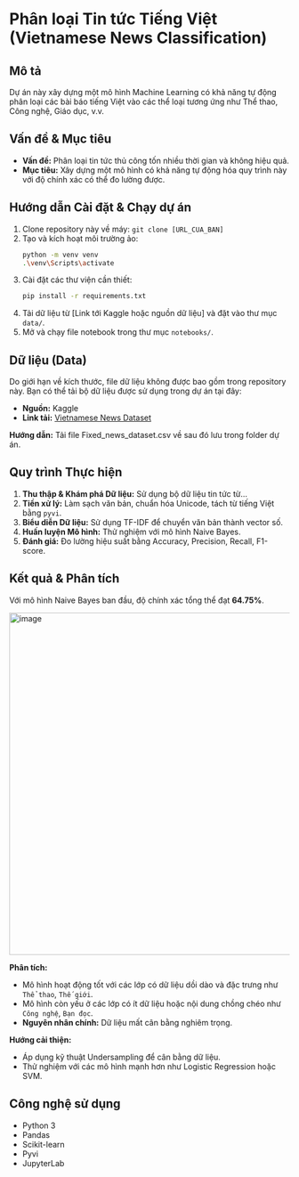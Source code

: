 # Phân loại Tin tức Tiếng Việt (Vietnamese News Classification)

## Mô tả
Dự án này xây dựng một mô hình Machine Learning có khả năng tự động phân loại các bài báo tiếng Việt vào các thể loại tương ứng như Thể thao, Công nghệ, Giáo dục, v.v.

## Vấn đề & Mục tiêu
- **Vấn đề:** Phân loại tin tức thủ công tốn nhiều thời gian và không hiệu quả.
- **Mục tiêu:** Xây dựng một mô hình có khả năng tự động hóa quy trình này với độ chính xác có thể đo lường được.

## Hướng dẫn Cài đặt & Chạy dự án
1.  Clone repository này về máy: `git clone [URL_CUA_BAN]`
2.  Tạo và kích hoạt môi trường ảo:
    ```bash
    python -m venv venv
    .\venv\Scripts\activate
    ```
3.  Cài đặt các thư viện cần thiết:
    ```bash
    pip install -r requirements.txt
    ```
4.  Tải dữ liệu từ [Link tới Kaggle hoặc nguồn dữ liệu] và đặt vào thư mục `data/`.
5.  Mở và chạy file notebook trong thư mục `notebooks/`.

## Dữ liệu (Data)

Do giới hạn về kích thước, file dữ liệu không được bao gồm trong repository này. Bạn có thể tải bộ dữ liệu được sử dụng trong dự án tại đây:

* **Nguồn:** Kaggle
* **Link tải:** [Vietnamese News Dataset](https://www.kaggle.com/datasets/sarahhimeko/vietnamese-online-news-csv-dataset)

**Hướng dẫn:** Tải file Fixed_news_dataset.csv về sau đó lưu trong folder dự án.

## Quy trình Thực hiện
1.  **Thu thập & Khám phá Dữ liệu:** Sử dụng bộ dữ liệu tin tức từ...
2.  **Tiền xử lý:** Làm sạch văn bản, chuẩn hóa Unicode, tách từ tiếng Việt bằng `pyvi`.
3.  **Biểu diễn Dữ liệu:** Sử dụng TF-IDF để chuyển văn bản thành vector số.
4.  **Huấn luyện Mô hình:** Thử nghiệm với mô hình Naive Bayes.
5.  **Đánh giá:** Đo lường hiệu suất bằng Accuracy, Precision, Recall, F1-score.

## Kết quả & Phân tích
Với mô hình Naive Bayes ban đầu, độ chính xác tổng thể đạt **64.75%**.

<img width="715" height="615" alt="image" src="https://github.com/user-attachments/assets/6404e38c-60e8-4149-91a3-5c839e92aab9" />


**Phân tích:**
- Mô hình hoạt động tốt với các lớp có dữ liệu dồi dào và đặc trưng như `Thể thao`, `Thế giới`.
- Mô hình còn yếu ở các lớp có ít dữ liệu hoặc nội dung chồng chéo như `Công nghệ`, `Bạn đọc`.
- **Nguyên nhân chính:** Dữ liệu mất cân bằng nghiêm trọng.

**Hướng cải thiện:**
- Áp dụng kỹ thuật Undersampling để cân bằng dữ liệu.
- Thử nghiệm với các mô hình mạnh hơn như Logistic Regression hoặc SVM.

## Công nghệ sử dụng
- Python 3
- Pandas
- Scikit-learn
- Pyvi
- JupyterLab
